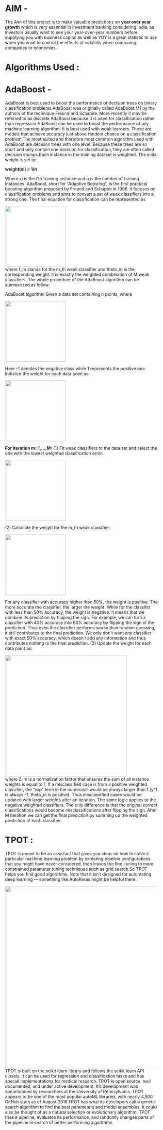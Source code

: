 # AIM -
The Aim of this project is to make valuable predictions on **year over year growth** which is very essential in investment banking considering India, as investors usually want to see your year-over-year numbers before supplying you with business capital as well as YOY is a great statistic to use when you want to control the effects of volatility when comparing companies or economies.

# Algorithms Used :


# AdaBoost -
AdaBoost is best used to boost the performance of decision trees on binary classification problems.AdaBoost was originally called AdaBoost.M1 by the authors of the technique Freund and Schapire. More recently it may be referred to as discrete AdaBoost because it is used for classification rather than regression.AdaBoost can be used to boost the performance of any machine learning algorithm. It is best used with weak learners. These are models that achieve accuracy just above random chance on a classification problem.The most suited and therefore most common algorithm used with AdaBoost are decision trees with one level. Because these trees are so short and only contain one decision for classification, they are often called decision stumps.Each instance in the training dataset is weighted. The initial weight is set to:

**weight(xi) = 1/n**

Where xi is the i’th training instance and n is the number of training instances.
AdaBoost, short for “Adaptive Boosting”, is the first practical boosting algorithm proposed by Freund and Schapire in 1996. It focuses on classification problems and aims to convert a set of weak classifiers into a strong one. The final equation for classification can be represented as
<div>
<img src="https://miro.medium.com/max/294/1*B2987FKIw3QL2ClYR_OeuQ.jpeg" width="200"/>
</div>
where f_m stands for the m_th weak classifier and theta_m is the corresponding weight. It is exactly the weighted combination of M weak classifiers. The whole procedure of the AdaBoost algorithm can be summarized as follow.

AdaBoost algorithm
Given a data set containing n points, where


<div>
<img src="https://miro.medium.com/max/235/1*2fp-O3KfXqrdYEGU_RjY0w.jpeg" width="200"/>
</div>


Here -1 denotes the negative class while 1 represents the positive one.
Initialize the weight for each data point as:


<div>
<img src="https://miro.medium.com/max/273/1*IMHTVrXPKc2mVqDDK40k9w.jpeg" width="200"/>
</div>


**For iteration m=1,…,M:**
(1) Fit weak classifiers to the data set and select the one with the lowest weighted classification error:
<div>
<img src="https://miro.medium.com/max/194/1*C8-yNia8Oh44X-t0UxUCUA.jpeg" width="200"/>
</div>


(2) Calculate the weight for the m_th weak classifier:
<div>
<img src="https://miro.medium.com/max/206/1*jFpUGuxpGZuzpG6FlDAASw.jpeg" width="200"/>
</div>


For any classifier with accuracy higher than 50%, the weight is positive. The more accurate the classifier, the larger the weight. While for the classifer with less than 50% accuracy, the weight is negative. It means that we combine its prediction by flipping the sign. For example, we can turn a classifier with 40% accuracy into 60% accuracy by flipping the sign of the prediction. Thus even the classifier performs worse than random guessing, it still contributes to the final prediction. We only don’t want any classifier with exact 50% accuracy, which doesn’t add any information and thus contributes nothing to the final prediction.
(3) Update the weight for each data point as:
<div>
<img src="https://miro.medium.com/max/465/1*mqLcX8yookiPVZoAe6iwqA.jpeg" width="400"/>
</div>
where Z_m is a normalization factor that ensures the sum of all instance weights is equal to 1.
If a misclassified case is from a positive weighted classifier, the “exp” term in the numerator would be always larger than 1 (y*f is always -1, theta_m is positive). Thus misclassified cases would be updated with larger weights after an iteration. The same logic applies to the negative weighted classifiers. The only difference is that the original correct classifications would become misclassifications after flipping the sign.
After M iteration we can get the final prediction by summing up the weighted prediction of each classifier.


# TPOT :
TPOT is meant to be an assistant that gives you ideas on how to solve a particular machine learning problem by exploring pipeline configurations that you might have never considered, then leaves the fine-tuning to more constrained parameter tuning techniques such as grid search.So TPOT helps you find good algorithms. Note that it isn’t designed for automating deep learning — something like AutoKeras might be helpful there.
<div>
<img src="https://miro.medium.com/max/2000/0*iYQTbI4WVGUF1_F1.png" width="600"/>
</div>
TPOT is built on the scikit learn library and follows the scikit learn API closely. It can be used for regression and classification tasks and has special implementations for medical research.
TPOT is open source, well documented, and under active development. It’s development was spearheaded by researchers at the University of Pennsylvania. TPOT appears to be one of the most popular autoML libraries, with nearly 4,500 GitHub stars as of August 2018.TPOT has what its developers call a genetic search algorithm to find the best parameters and model ensembles. It could also be thought of as a natural selection or evolutionary algorithm. TPOT tries a pipeline, evaluates its performance, and randomly changes parts of the pipeline in search of better performing algorithms.
